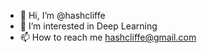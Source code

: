 - 👋 Hi, I’m @hashcliffe
- 👀 I’m interested in Deep Learning 
- 📫 How to reach me hashcliffe@gmail.com

<!---
hashcliffe/hashcliffe is a ✨ special ✨ repository because its `README.md` (this file) appears on your GitHub profile.
You can click the Preview link to take a look at your changes.
--->
